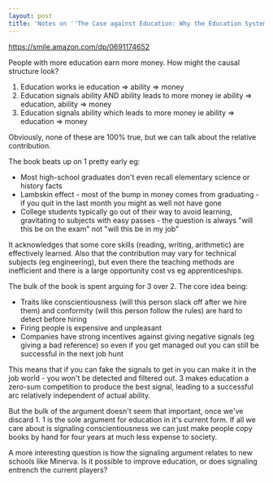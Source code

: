 ```yaml
---
layout: post
title: 'Notes on ''The Case against Education: Why the Education System Is a Waste of Time and Money'''
---
```


<https://smile.amazon.com/dp/0691174652>

People with more education earn more money. How might the causal structure look?

1. Education works ie education => ability => money
2. Education signals ability AND ability leads to more money ie ability => education, ability => money
3. Education signals ability which leads to more money ie ability => education => money

Obviously, none of these are 100% true, but we can talk about the relative contribution.

The book beats up on 1 pretty early eg:

* Most high-school graduates don't even recall elementary science or history facts
* Lambskin effect - most of the bump in money comes from graduating - if you quit in the last month you might as well not have gone
* College students typically go out of their way to avoid learning, gravitating to subjects with easy passes - the question is always "will this be on the exam" not "will this be in my job"

It acknowledges that some core skills (reading, writing, arithmetic) are effectively learned. Also that the contribution may vary for technical subjects (eg engineering), but even there the teaching methods are inefficient and there is a large opportunity cost vs eg apprenticeships. 

The bulk of the book is spent arguing for 3 over 2. The core idea being:

* Traits like conscientiousness (will this person slack off after we hire them) and conformity (will this person follow the rules) are hard to detect before hiring
* Firing people is expensive and unpleasant
* Companies have strong incentives against giving negative signals (eg giving a bad reference) so even if you get managed out you can still be successful in the next job hunt

This means that if you can fake the signals to get in you can make it in the job world - you won't be detected and filtered out. 3 makes education a zero-sum competition to produce the best signal, leading to a successful arc relatively independent of actual ability.

But the bulk of the argument doesn't seem that important, once we've discard 1. 1 is the sole argument for education in it's current form. If all we care about is signaling conscientiousness we can just make people copy books by hand for four years at much less expense to society.

A more interesting question is how the signaling argument relates to new schools like Minerva. Is it possible to improve education, or does signaling entrench the current players?
